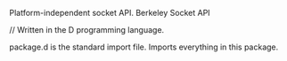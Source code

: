 Platform-independent socket API. 
Berkeley Socket API

// Written in the D programming language.

package.d is the standard import file. Imports everything in this package.
